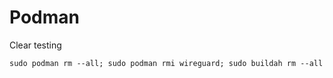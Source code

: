 # Podman

Clear testing
```
sudo podman rm --all; sudo podman rmi wireguard; sudo buildah rm --all
```
